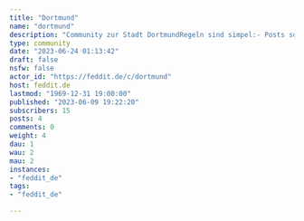 ```yaml
---
title: "Dortmund" 
name: "dortmund"
description: "Community zur Stadt DortmundRegeln sind simpel:- Posts sollten einen Bezug zur Stadt Dortmund haben- benehmt euch- haltet euch an feddits Regeln____Community for the city of DortmundRules are pretty straight forward:- Posts should have a connection to the city of Dortmund- behave- follow feddits rules____Das Icon der Community ist aus dem [Fotopool der Stadt Dortmund](https://www.dortmund.de/de/leben_in_dortmund/ausunsererstadt/stadtportraet/fotopool/index.html) [Stefanie Kleemann, Dortmund-Agentur, Stadt Dortmund]Das Banner ist die [Stadtsilhouette](https://www.dortmund.de/de/leben_in_dortmund/ausunsererstadt/stadtportraet/wappen_und_flagge/index.html), die die Stadt Dortmund kostenfrei zu Verfügung stellt."
type: community
date: "2023-06-24 01:13:42"
draft: false
nsfw: false
actor_id: "https://feddit.de/c/dortmund"
host: feddit.de
lastmod: "1969-12-31 19:00:00"
published: "2023-06-09 19:22:20"
subscribers: 15
posts: 4
comments: 0
weight: 4
dau: 1
wau: 2
mau: 2
instances:
- "feddit_de"
tags: 
- "feddit_de"

---
```

